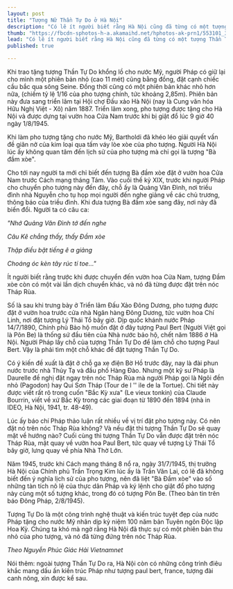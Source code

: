 ```yaml
---
layout: post
title: "Tượng Nữ Thần Tự Do ở Hà Nội"
description: "Có lẽ ít người biết rằng Hà Nội cũng đã từng có một tượng Thần Tự Do giống hệt như tượng Thần Tự Do ở New York (Mỹ) nhưng với kích thước nhỏ hơn."
thumb: "https://fbcdn-sphotos-h-a.akamaihd.net/hphotos-ak-prn1/553101_399521633467085_407199099_n.jpg"
lead: "Có lẽ ít người biết rằng Hà Nội cũng đã từng có một tượng Thần Tự Do giống hệt như tượng Thần Tự Do ở New York (Mỹ) nhưng với kích thước nhỏ hơn."
published: true

---
```


Khi trao tặng tượng Thần Tự Do khổng lồ cho nước Mỹ, người Pháp có giữ lại cho mình một phiên bản nhỏ (cao 11 mét) cũng bằng đồng, đặt cạnh chiếc cầu bắc qua sông Seine. Đồng thời cũng có một phiên bản khác nhỏ hơn nữa, (chiếm tỷ lệ 1/16 của pho tượng chính, tức khoảng 2,85m). Phiên bản này đưa sang triển lãm tại Hội chợ Đấu xảo Hà Nội (nay là Cung văn hóa Hữu Nghị Việt - Xô) năm 1887. Triển lãm xong, pho tượng được tặng cho Hà Nội và được dựng tại vườn hoa Cửa Nam trước khi bị giật đổ lúc 9 giờ 40 ngày 1/8/1945.



Khi làm pho tượng tặng cho nước Mỹ, Bartholdi đã khéo léo giải quyết vấn đề giãn nở của kim loại qua tấm váy lòe xòe của pho tượng. Người Hà Nội lúc ấy không quan tâm đến lịch sử của pho tượng mà chỉ gọi là tượng "Bà đầm xòe".


Cho tới nay người ta mới chỉ biết đến tượng Bà đầm xòe đặt ở vườn hoa Cửa Nam trước Cách mạng tháng Tám. Vào cuối thế kỷ XIX, trước khi người Pháp cho chuyển pho tượng này đến đây, chỗ ấy là Quảng Văn Đình, nơi triều đình nhà Nguyễn cho tụ họp mọi người đến nghe giảng về các chủ trương, thông báo của triều đình. Khi đưa tượng Bà đầm xòe sang đây, nơi này đã biến đổi. Người ta có câu ca:
 
*"Nhớ Quảng Văn Đình tớ đến nghe*

*Câu Kê chẳng thấy, thấy Đầm xòe*

*Thập điều bặt tiếng ê a giảng*

*Choáng óc kèn tây rúc tí toe..."*
 
Ít người biết rằng trước khi được chuyển đến vườn hoa Cửa Nam, tượng Đầm xòe còn có một vài lần dịch chuyển khác, và nó đã từng được đặt trên nóc Tháp Rùa.


Số là sau khi trưng bày ở Triển lãm Đấu Xảo Đông Dương, pho tượng được đặt ở vườn hoa trước cửa nhà Ngân hàng Đông Dương, tức vườn hoa Chí Linh, nơi đặt tượng Lý Thái Tổ bây giờ. Dịp quốc khánh nước Pháp 14/7/1890, Chính phủ Bảo hộ muốn đặt ở đây tượng Paul Bert (Người Việt gọi là Pôn Be) là thống sứ đầu tiên của Nhà nước bảo hộ, chết năm 1886 ở Hà Nội. Người Pháp lấy chỗ của tượng Thần Tự Do để làm chỗ cho tượng Paul Bert. Vậy là phải tìm một chỗ khác để đặt tượng Thần Tự Do.


Có ý kiến đề xuất là đặt ở chỗ ga xe điện Bờ Hồ trước đây, nay là đài phun nước trước nhà Thủy Tạ và đầu phố Hàng Đào. Nhưng một kỹ sư Pháp là Daurelle đề nghị đặt ngay trên nóc Tháp Rùa mà người Pháp gọi là Ngôi đền nhỏ (Pagodon) hay Qui Sơn Tháp (Tour de l '' ile de la Tortue). Chi tiết này được viết rất rõ trong cuốn "Bắc Kỳ xưa" (Le vieux tonkin) của Claude Bourrin, viết về xứ Bắc Kỳ trong các giai đoạn từ 1890 đến 1894 (nhà in IDEO, Hà Nội, 1941, tr. 48-49).


Lúc ấy báo chí Pháp thảo luận rất nhiều về vị trí đặt pho tượng này. Có nên đặt nó trên nóc Tháp Rùa không? Và nếu đặt thì tượng Thần Tự Do sẽ quay mặt về hướng nào? Cuối cùng thì tượng Thần Tự Do vẫn được đặt trên nóc Tháp Rùa, mặt quay về vườn hoa Paul Bert, tức quay về tượng Lý Thái Tổ bây giờ, lưng quay về phía Nhà Thờ Lớn.


Năm 1945, trước khi Cách mạng tháng 8 nổ ra, ngày 31/7/1945, thị trưởng Hà Nội của Chính phủ Trần Trọng Kim lúc ấy là Trần Văn Lai, có lẽ đã không biết đến ý nghĩa lịch sử của pho tượng, nên đã liệt "Bà Đầm xòe" vào số những tàn tích nô lệ của thực dân Pháp và ký lệnh cho giật đổ pho tượng này cùng một số tượng khác, trong đó có tượng Pôn Be. (Theo bản tin trên báo Đông Pháp, 2/8/1945).


Tượng Tự Do là một công trình nghệ thuật và kiến trúc tuyệt đẹp của nước Pháp tặng cho nước Mỹ nhân dịp kỷ niệm 100 năm bản Tuyên ngôn Độc lập Hoa Kỳ. Chúng ta khó mà ngờ rằng Hà Nội đã thực sự có một phiên bản thu nhỏ của pho tượng, và nó đã từng đứng trên nóc Tháp Rùa.
 
*Theo Nguyễn Phúc Giác Hải Vietnamnet*
 

Nói thêm: ngoài tượng Thần Tự Do ra, Hà Nội còn có những công trình điêu khắc mang dấu ấn kiến trúc Pháp như tượng paul bert, france, tượng đài canh nông, xin được kể sau.